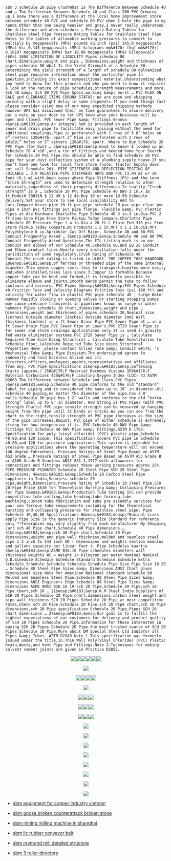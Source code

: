 
```
sbm 3 schedule 20 pipe crushWhat Is The Difference Between Schedule 40 and … The Difference Between Schedule 40 and Class 200 PVC Growing up,I knew there was a difference at the local home improvement store between schedule 40 PVC and schedule 80 PVC when I held the pipe in my hands.Other than one being heavier and gray,I never really understood the difference and when schedule … Pressure Rating Tables for Stainless Steel Pipe Pressure Rating Tables for Stainless Steel Pipe Notes to the tables of allowable working pressures.to convert to multiply by megapascals (MPa) pounds sq.inch (psi) 145.0 megapascals (MPa) ksi 0.145 megapascals (MPa) kilograms mm&#178; (kgf mm&#178;) 0.10197 megapascals (MPa) bar 10.00 megapascals (MPa) kilopascals (kPa) 1000 LIMITATION OF LIABILITY Pipes schedule 80 chart,dimensions,weight and pipe … Dimensions,weight and thickness of pipes schedule 80 What Is the Yield Strength of a Schedule 80. Determining the yield strength of a length of schedule 80 galvanized steel pipe requires information about the particular pipe in question,including its exact compositional material.Understanding what you need to know for this process and why you need to know it requires a look at the nature of pipe schedules,strength measurements and more. Sch 40 &amp; Sch 80 PVC Pipe Specs,working &amp; burst … PVC FLEX ON SALE and CLEARANCE ITEMS CORONA STATUS: We are open and shipping normally with a slight delay in some shipments.If you need things fast please consider using one of our many expedited shipping methods however UPS has disavowed their on time guarantees.To assure delivery put a note on your door to let UPS know when your business will be open and closed. PVC Sewer Pipe &amp; Fittings Genova 4&ensp;&#0183;&ensp;An integral hub is provided on each length of sewer and drain pipe to facilitate easy joining without the need for additional couplings.Pipe is perforated with 2 rows of 5 8” holes on 5” centers 120&#176; apart.3” Pipe is perforated with 2 rows of &#189;” holes on 5” centers 120&#176; apart. Where to Buy Schedule 20 PVC Pipe (for Dust … 5&ensp;&#0183;&ensp;Good to know! I loaded up on Schedule 20 4″x10′,and a ton of fittings and headed home.Your Search for Schedule 20 PVC Pipe.You should be able to find Schedule 20 PVC pipe for your dust collection system at a plumbing supply house.If you don’t have one look for local farm store (note: Tractor Supply does not sell Schedule 20). PIPE STIFFNESS AND DEFLECTION TESTING OF COILABLE … 3.0 RELATIVE PIPE STIFFNESS HDPE AND PVC.(3.04 m) or 20 feet (6.1 m),with.been cases where Pipe Stiffness (PS) and the term “Crush Strength” are used to determine strength relative to other materials,regardless of their property differences.In reality,“Crush Strength” is a … Schedule 20 PVC Pipe Schedule 40 DWV 3 in.x 10 ft.Model# 70031N $ 12 49 $ 12 49.Buy 10 or more $9.99.Schedule delivery.Set your store to see local availability Add to Cart.Compare.drain pipe 10 ft pvc pipe schedule 20 pvc pipe clear pvc pipe 4 inch pvc fittings pvc pipe flange. Flexible &amp; PVC Plastic Pipes at Ace Hardware Charlotte Pipe Schedule 40 3 in.3 in.Dia.PVC 2 ft.Foam Core Pipe Free Store Pickup Today Compare.Charlotte Pipe Schedule 80 Pressure Pipe 1 4 in.Dia.x 20 ft.L Plain End 315 psi Free Store Pickup Today Compare.BK Products 1 2 in.MPT x 1 2 in.Dia.MPT Polyethylene 6 in.Sprinkler Cut Off Riser. Schedule 40 and 80 PVC Conduit Frequently Asked … 3&ensp;&#0183;&ensp;Schedule 40 and 80 PVC Conduit Frequently Asked Questions.The ETL Listing mark is on our conduit and elbows of our Schedule 40,Schedule 80,and EB 20 Conduit and Elbow product lines.Nearly every installation falls under the jurisdiction of some regulatory.Crush Rating of Schedule 40 Conduit.The crush rating is listed in UL651. THE COPPER TUBE HANDBOOK 18&ensp;&#0183;&ensp;of ferrous or threaded pipe of the same internal diameter.This means copper costs less to transport,handles more easily and,when installed,takes less space.3.Copper is formable.Because copper tube can be bent and formed,it is frequently possible to eliminate elbows and joints.Smooth bends permit the tube to follow contours and corners. PVC Pipes 3&ensp;&#0183;&ensp;PVC Pipes Schedule 40 Friction loss and Velocity Diagrams Friction loss (psi 100 ft) and velocity for water flow in plastic PVC pipe schedule 40 ; Surge Water Hammer Rapidly closing or opening valves or starting stopping pumps may cause pressure transients in pipelines known as surge or water hammers Pipes schedule 20 chart,dimensions,weight and pipe … Dimensions,weight and thickness of pipes schedule 20.Nominal size [inches] Outside diameter [inches] Outside diameter [mm] Wall thickness [inches] in x ft Sewer Drain Pipe PVC Sewer Pipe at … in x ft Sewer Drain Pipe PVC Sewer Pipe at Lowe's.PVC 2729 Sewer Pipe is for sewer and storm drainage applications only.It is used in gravity fed waste elimination systems.PVC 2729 Sewer Pipe is … Calculate Required Tube Size Using Structural … Calculate Tube Substitution for Schedule Pipe;.Calculate Required Tube Size Using Structural Properties Home .please contact Allied Tube &amp; Conduit &#174; ’s Mechanical Tube &amp; Pipe Division.The undersigned agrees to indemnify and hold harmless Allied and its directors,officers,employees,agents,representatives and affiliates from any. PVC Pipe Specifications 21&ensp;&#0183;&ensp;Softening Starts (approx.) 250&#176;F Material Becomes Viscous 350&#176;F Material Carbonizes 425&#176;F Limiting Oxygen Index (LOI) 43 ASTM D2863 The Difference between Schedule and Class PVC Pipes. 5&ensp;&#0183;&ensp;Schedule 40 pipe conforms to the old “standard” label for piping and is considered the same up to 10″ in diameter.All Schedule 40 piping,no matter the diameter of the pipe,has 3 8″ walls.Schedule 80 pipe has 1 2″ walls and conforms to the old “extra strong” label up to 8″ in diameter. How Strong is PVC Pipe? (With PVC Strength Charts) PVC pipe tensile strength can be measured by hanging weight from the pipe until it bends or cracks.As you can see from the chart to the right,tensile strength of PVC pipe increases as the size of the pipe increases.8&quot; PVC pipe of either schedule is extremely strong for how inexpensive it is. PVC Schedule 40 DWV Pipe &amp; Fittings PVC Schedule 40 DWV Pipe &amp; Fittings.ASTM D 1785: Specification for poly (vinyl chloride) (PVC) plastic pipe,Schedule 40,80,and 120 Scope: This specification covers PVC pipe in Schedule 40,80,and 120 for pressure applications.This system is intended for pressure applications where the operating temperature will not exceed 140 degree Fahrenheit. Pressure Ratings of Steel Pipe Based on ASTM A53 Grade … Pressure Ratings of Steel Pipe Based on ASTM A53 Grade B or A106 Grade B Seamless ANSI 831.1,1977 with allowances for connections and fittings reduces these working pressures approx.25% PIPE PRESSURE PSIWATER Schedule 20 Steel Pipe SCH 20 Steel Pipe Dimensions. 4&ensp;&#0183;&ensp;Schedule 20 Carbon Steel Pipe suppliers in India,Seamless schedule 20 pipe,Weight,Dimensions,Pressure Rating of Schedule 20 Steel Pipe,SCH 20 Pipe Price $630 Ton Theoretical Bursting &amp; Collapsing Pressures For Pipe 5&ensp;&#0183;&ensp;Production Tube Cutting Inc.can provide competitive tube cutting,tube bending,tube forming,tube machining,custom tube fabrication and tube pre assembly services for your non ferrous tube requirements including for the theoretical bursting and collapsing pressures for stainless steel pipe. Pipe Schedule 10,40,80 Specifications 6&ensp;&#0183;&ensp;*Nominal sizes apply Pipe Size is the generic Industry Size Standard for reference only **Tolerances may vary slightly from each manufacturer My Shopping Cart sch 40 Pipe chart,Schedule 40 Pipe dimensions,… 31&ensp;&#0183;&ensp;sch 40 Pipe chart,Schedule 40 Pipe dimensions,weight and pipe wall thickness,Welded and seamless steel pipe 1 2 inch to 144 inch OD ( Dimensions and weights section modulus and gallons capacity per linear foot ). Pipe Schedules kaartje 3&ensp;&#0183;&ensp;ASME B36.10 Pipe schedules diameters wall thickness weights Wt = Weight in kilogram per meter Nominal Nominal O.D.Schedule Schedule Schedule Standard Schedule Schedule Extra Schedule Schedule Schedule Schedule Schedule Pipe Size Pipe Size 10 20 … Schedule 80 Steel Pipe Sizes &amp; Dimensions ANSI Chart gives dimensional size data for American National Standard Schedule 80 Welded and Seamless Steel Pipe.Schedule 80 Steel Pipe Sizes &amp; Dimensions ANSI Engineers Edge Schedule 80 Steel Pipe Sizes &amp; Dimensions ASME ANSI B36.10 19 sch 20 Pipe,Schedule 20 Pipe,sch 20 Pipe chart,sch 20 … 21&ensp;&#0183;&ensp;K.M Steel India Suppliers of SCH 20 Pipes Schedule 20 Pipe,chart,dimensions,carbon steel weight and pipe wall thickness SCH 20 Pipes Schedule 20 Pipe at most competitive rates,Check sch 20 Pipe,Schedule 20 Pipe,sch 20 Pipe chart,sch 20 Pipe dimensions,sch 20 Pipe specification Schedule 20 Pipe,Pipes SCH 20 chart dimensions … 27&ensp;&#0183;&ensp;Our goal is to fulfill the highest expectations of our customers for delivery and product quality of SCH 20 Pipes Schedule 20 Pipe.Information for those interested in buying SCH 20 Pipes Schedule 20 Pipe.the most trusted source of SCH 20 Pipes Schedule 20 Pipe,More about DM Special Steel Ltd Indiafor all Pipes &amp; Tubes. ASTM D2949 Note 1—This specification was formerly issued under the title,in.Thin Wall Poly(Vinyl Chloride) (PVC) Plastic Drain,Waste,and Vent Pipe and Fittings.Note 2—Techniques for making solvent cement joints are given in Practice D2855. 
```

<div align="center">
  
<a rel="nofollow" href="https://m.shibang-china.com?f=github&k=sbm+3+schedule+20+pipe+crush"><img src="https://static.shibang-china.com/en/l.png"></a><img src="https://static.shibang-china.com/en/hw.png"><a rel="nofollow" href="https://m.shibang-china.com/product/?f=github&k=sbm+3+schedule+20+pipe+crush"><img src="https://static.shibang-china.com/en/p.png"></a><a rel="nofollow" href="https://m.shibang-china.com/cases/?f=github&k=sbm+3+schedule+20+pipe+crush"><img src="https://static.shibang-china.com/en/c.png"></a><a rel="nofollow" href="https://m.shibang-china.com/news/?f=github&k=sbm+3+schedule+20+pipe+crush"><img src="https://static.shibang-china.com/en/n.png"></a><a rel="nofollow" href="https://m.shibang-china.com?f=github&k=sbm+3+schedule+20+pipe+crush"><img src="https://static.shibang-china.com/en/m.png"></a>

<a rel="nofollow" href="https://m.shibang-china.com/product/?f=github&k=sbm+3+schedule+20+pipe+crush"><img src="https://static.shibang-china.com/en/b.jpg"></a>
  
<a rel="nofollow" href="https://m.shibang-china.com/solution-aggregate.html?f=github&k=sbm+3+schedule+20+pipe+crush"><img src="https://static.shibang-china.com/en/a.jpg"></a><a rel="nofollow" href="https://m.shibang-china.com/solution-mine.html?f=github&k=sbm+3+schedule+20+pipe+crush"><img src="https://static.shibang-china.com/en/m.jpg"></a><a rel="nofollow" href="https://m.shibang-china.com/solution-mill.html?f=github&k=sbm+3+schedule+20+pipe+crush"><img src="https://static.shibang-china.com/en/g.jpg"></a><a rel="nofollow" href="https://m.shibang-china.com/solution-epc.html?f=github&k=sbm+3+schedule+20+pipe+crush"><img src="https://static.shibang-china.com/en/e.jpg"></a>

<a rel="nofollow" href="https://m.shibang-china.com/product/?f=github&k=sbm+3+schedule+20+pipe+crush"><img src="https://static.shibang-china.com/en/a-p.png"></a>

<a rel="nofollow" href="https://m.shibang-china.com/product/crusher/c6x.html?f=github&k=sbm+3+schedule+20+pipe+crush"><img src="https://static.shibang-china.com/en/j.jpg"></a><a rel="nofollow" href="https://m.shibang-china.com/product/crusher/ci5x.html?f=github&k=sbm+3+schedule+20+pipe+crush"><img src="https://static.shibang-china.com/en/i.jpg"></a><a rel="nofollow" href="https://m.shibang-china.com/product/crusher/hst.html?f=github&k=sbm+3+schedule+20+pipe+crush"><img src="https://static.shibang-china.com/en/c.jpg"></a>

<a rel="nofollow" href="https://m.shibang-china.com/product/mill/mtw.html?f=github&k=sbm+3+schedule+20+pipe+crush"><img src="https://static.shibang-china.com/en/mtw.jpg"></a><a rel="nofollow" href="https://m.shibang-china.com/product/mill/scm.html?f=github&k=sbm+3+schedule+20+pipe+crush"><img src="https://static.shibang-china.com/en/scm.jpg"></a><a rel="nofollow" href="https://m.shibang-china.com/product/mill/lm.html?f=github&k=sbm+3+schedule+20+pipe+crush"><img src="https://static.shibang-china.com/en/lm.jpg"></a>

<a rel="nofollow" href="https://m.shibang-china.com/product/sand/vsi6x.html?f=github&k=sbm+3+schedule+20+pipe+crush"><img src="https://static.shibang-china.com/en/6x.jpg"></a><a rel="nofollow" href="https://m.shibang-china.com/product/sand/vu.html?f=github&k=sbm+3+schedule+20+pipe+crush"><img src="https://static.shibang-china.com/en/vu.jpg"></a><a rel="nofollow" href="https://m.shibang-china.com/product/mobile/klun.html?f=github&k=sbm+3+schedule+20+pipe+crush"><img src="https://static.shibang-china.com/en/k.jpg"></a>

<a rel="nofollow" href="https://m.shibang-china.com/cases/?f=github&k=sbm+3+schedule+20+pipe+crush"><img src="https://static.shibang-china.com/en/case.png"></a>

<a rel="nofollow" href="https://m.shibang-china.com/cases/aggregate/202.html?f=github&k=sbm+3+schedule+20+pipe+crush"><img src="https://static.shibang-china.com/en/c-1.jpg"></a>

<a rel="nofollow" href="https://m.shibang-china.com/cases/aggregate/203.html?f=github&k=sbm+3+schedule+20+pipe+crush"><img src="https://static.shibang-china.com/en/c-2.jpg"></a>

<a rel="nofollow" href="https://m.shibang-china.com/cases/mill/123.html?f=github&k=sbm+3+schedule+20+pipe+crush"><img src="https://static.shibang-china.com/en/c-3.jpg"></a>

<a rel="nofollow" href="https://m.shibang-china.com/contact_us.html?f=github&k=sbm+3+schedule+20+pipe+crush"><img src="https://static.shibang-china.com/en/contact.png"></a>

<a rel="nofollow" href="https://swt.shibang-china.com/?f=github&k=sbm+3+schedule+20+pipe+crush"><img src="https://static.shibang-china.com/en/chat.png"></a>

<a rel="nofollow" href="https://whatsapp.shibangsoft.com/WhatsApp.php?f=github&k=sbm+3+schedule+20+pipe+crush"><img src="https://static.shibang-china.com/en/whatsapp.png"></a>

<a rel="nofollow" href="https://m.shibang-china.com/?f=github&k=sbm+3+schedule+20+pipe+crush"><img src="https://static.shibang-china.com/en/website.png"></a>

</div>


* [sbm equipment for copper industry vietnam](sbm%20equipment%20for%20copper%20industry%20vietnam.md)

* [sbm goose broken counterattack broken stone](sbm%20goose%20broken%20counterattack%20broken%20stone.md)

* [sbm mining milling machine in shanghai](sbm%20mining%20milling%20machine%20in%20shanghai.md)

* [sbm llc rubber conveyor belt](sbm%20llc%20rubber%20conveyor%20belt.md)

* [sbm raymond mill detailed structure](sbm%20raymond%20mill%20detailed%20structure.md)

* [sbm 3 roller directory](sbm%203%20roller%20directory.md)